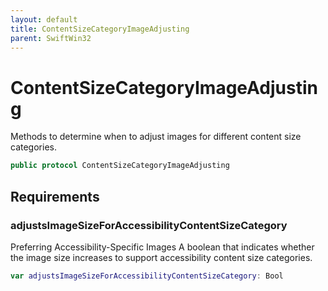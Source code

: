 ```yaml
---
layout: default
title: ContentSizeCategoryImageAdjusting
parent: SwiftWin32
---
```

# ContentSizeCategoryImageAdjusting

Methods to determine when to adjust images for different content size
categories.

``` swift
public protocol ContentSizeCategoryImageAdjusting 
```

## Requirements

### adjustsImageSizeForAccessibilityContentSizeCategory

Preferring Accessibility-Specific Images
A boolean that indicates whether the image size increases to support
accessibility content size categories.

``` swift
var adjustsImageSizeForAccessibilityContentSizeCategory: Bool 
```
